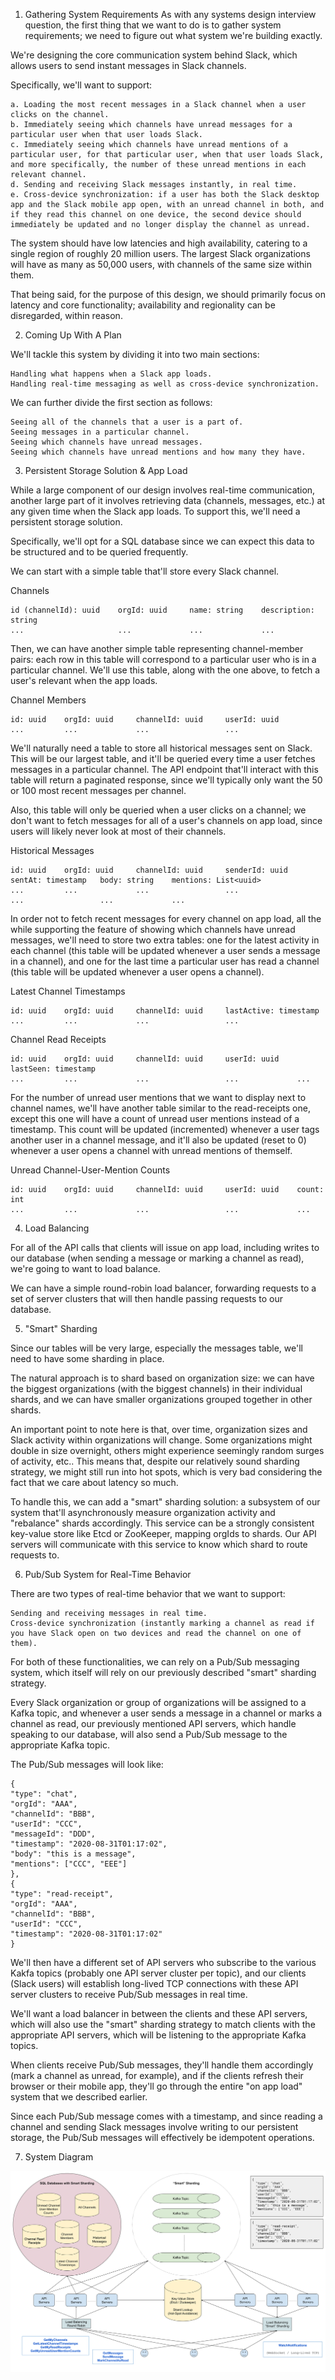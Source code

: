 1. Gathering System Requirements
As with any systems design interview question, the first thing that we want to do is to gather system requirements; we need to figure out what system we're building exactly.

We're designing the core communication system behind Slack, which allows users to send instant messages in Slack channels.

Specifically, we'll want to support:

    a. Loading the most recent messages in a Slack channel when a user clicks on the channel.
    b. Immediately seeing which channels have unread messages for a particular user when that user loads Slack.
    c. Immediately seeing which channels have unread mentions of a particular user, for that particular user, when that user loads Slack, and more specifically, the number of these unread mentions in each relevant channel.
    d. Sending and receiving Slack messages instantly, in real time.
    e. Cross-device synchronization: if a user has both the Slack desktop app and the Slack mobile app open, with an unread channel in both, and if they read this channel on one device, the second device should immediately be updated and no longer display the channel as unread.

The system should have low latencies and high availability, catering to a single region of roughly 20 million users. The largest Slack organizations will have as many as 50,000 users, with channels of the same size within them.

That being said, for the purpose of this design, we should primarily focus on latency and core functionality; availability and regionality can be disregarded, within reason.

2. Coming Up With A Plan

We'll tackle this system by dividing it into two main sections:

    Handling what happens when a Slack app loads.
    Handling real-time messaging as well as cross-device synchronization.

We can further divide the first section as follows:

    Seeing all of the channels that a user is a part of.
    Seeing messages in a particular channel.
    Seeing which channels have unread messages.
    Seeing which channels have unread mentions and how many they have.

3. Persistent Storage Solution & App Load

While a large component of our design involves real-time communication, another large part of it involves retrieving data (channels, messages, etc.) at any given time when the Slack app loads. To support this, we'll need a persistent storage solution.

Specifically, we'll opt for a SQL database since we can expect this data to be structured and to be queried frequently.

We can start with a simple table that'll store every Slack channel.

Channels

    id (channelId): uuid	orgId: uuid     name: string	description: string
    ...	                    ...	            ...	            ...

Then, we can have another simple table representing channel-member pairs: each row in this table will correspond to a particular user who is in a particular channel. We'll use this table, along with the one above, to fetch a user's relevant when the app loads.

Channel Members

    id: uuid	orgId: uuid     channelId: uuid     userId: uuid
    ...	        ...	            ...	                ...

We'll naturally need a table to store all historical messages sent on Slack. This will be our largest table, and it'll be queried every time a user fetches messages in a particular channel. The API endpoint that'll interact with this table will return a paginated response, since we'll typically only want the 50 or 100 most recent messages per channel.

Also, this table will only be queried when a user clicks on a channel; we don't want to fetch messages for all of a user's channels on app load, since users will likely never look at most of their channels.

Historical Messages

    id: uuid	orgId: uuid	    channelId: uuid	    senderId: uuid	    sentAt: timestamp	body: string	mentions: List<uuid>
    ...	        ...	            ...	                ...	                ...	                ...	            ...

In order not to fetch recent messages for every channel on app load, all the while supporting the feature of showing which channels have unread messages, we'll need to store two extra tables: one for the latest activity in each channel (this table will be updated whenever a user sends a message in a channel), and one for the last time a particular user has read a channel (this table will be updated whenever a user opens a channel).

Latest Channel Timestamps

    id: uuid	orgId: uuid	    channelId: uuid	    lastActive: timestamp
    ...	        ...	            ...	                ...

Channel Read Receipts

    id: uuid	orgId: uuid	    channelId: uuid	    userId: uuid	lastSeen: timestamp
    ...	        ...	            ...	                ...	            ...

For the number of unread user mentions that we want to display next to channel names, we'll have another table similar to the read-receipts one, except this one will have a count of unread user mentions instead of a timestamp. This count will be updated (incremented) whenever a user tags another user in a channel message, and it'll also be updated (reset to 0) whenever a user opens a channel with unread mentions of themself.

Unread Channel-User-Mention Counts

    id: uuid	orgId: uuid	    channelId: uuid	    userId: uuid	count: int
    ...	        ...	            ...	                ...	            ...

4. Load Balancing

For all of the API calls that clients will issue on app load, including writes to our database (when sending a message or marking a channel as read), we're going to want to load balance.

We can have a simple round-robin load balancer, forwarding requests to a set of server clusters that will then handle passing requests to our database.

5. "Smart" Sharding

Since our tables will be very large, especially the messages table, we'll need to have some sharding in place.

The natural approach is to shard based on organization size: we can have the biggest organizations (with the biggest channels) in their individual shards, and we can have smaller organizations grouped together in other shards.

An important point to note here is that, over time, organization sizes and Slack activity within organizations will change. Some organizations might double in size overnight, others might experience seemingly random surges of activity, etc.. This means that, despite our relatively sound sharding strategy, we might still run into hot spots, which is very bad considering the fact that we care about latency so much.

To handle this, we can add a "smart" sharding solution: a subsystem of our system that'll asynchronously measure organization activity and "rebalance" shards accordingly. This service can be a strongly consistent key-value store like Etcd or ZooKeeper, mapping orgIds to shards. Our API servers will communicate with this service to know which shard to route requests to.

6. Pub/Sub System for Real-Time Behavior

There are two types of real-time behavior that we want to support:

    Sending and receiving messages in real time.
    Cross-device synchronization (instantly marking a channel as read if you have Slack open on two devices and read the channel on one of them).

For both of these functionalities, we can rely on a Pub/Sub messaging system, which itself will rely on our previously described "smart" sharding strategy.

Every Slack organization or group of organizations will be assigned to a Kafka topic, and whenever a user sends a message in a channel or marks a channel as read, our previously mentioned API servers, which handle speaking to our database, will also send a Pub/Sub message to the appropriate Kafka topic.

The Pub/Sub messages will look like:

    {
    "type": "chat",
    "orgId": "AAA",
    "channelId": "BBB",
    "userId": "CCC",
    "messageId": "DDD",
    "timestamp": "2020-08-31T01:17:02",
    "body": "this is a message",
    "mentions": ["CCC", "EEE"]
    },
    {
    "type": "read-receipt",
    "orgId": "AAA",
    "channelId": "BBB",
    "userId": "CCC",
    "timestamp": "2020-08-31T01:17:02"
    }

We'll then have a different set of API servers who subscribe to the various Kakfa topics (probably one API server cluster per topic), and our clients (Slack users) will establish long-lived TCP connections with these API server clusters to receive Pub/Sub messages in real time.

We'll want a load balancer in between the clients and these API servers, which will also use the "smart" sharding strategy to match clients with the appropriate API servers, which will be listening to the appropriate Kafka topics.

When clients receive Pub/Sub messages, they'll handle them accordingly (mark a channel as unread, for example), and if the clients refresh their browser or their mobile app, they'll go through the entire "on app load" system that we described earlier.

Since each Pub/Sub message comes with a timestamp, and since reading a channel and sending Slack messages involve writing to our persistent storage, the Pub/Sub messages will effectively be idempotent operations.

7. System Diagram

![slack-system-diagram](slack-system-diagram.svg)
